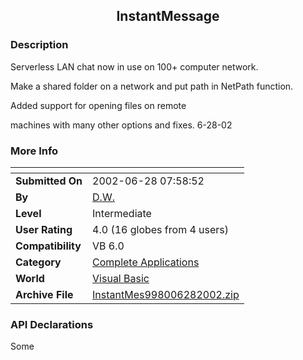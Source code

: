 ﻿<div align="center">

## InstantMessage


</div>

### Description

Serverless LAN chat now in use on 100+ computer network.

Make a shared folder on a network and put path in NetPath function.

Added support for opening files on remote

machines with many other options and fixes. 6-28-02
 
### More Info
 


<span>             |<span>
---                |---
**Submitted On**   |2002-06-28 07:58:52
**By**             |[D\.W\.](https://github.com/Planet-Source-Code/PSCIndex/blob/master/ByAuthor/d-w.md)
**Level**          |Intermediate
**User Rating**    |4.0 (16 globes from 4 users)
**Compatibility**  |VB 6\.0
**Category**       |[Complete Applications](https://github.com/Planet-Source-Code/PSCIndex/blob/master/ByCategory/complete-applications__1-27.md)
**World**          |[Visual Basic](https://github.com/Planet-Source-Code/PSCIndex/blob/master/ByWorld/visual-basic.md)
**Archive File**   |[InstantMes998006282002\.zip](https://github.com/Planet-Source-Code/d-w-instantmessage__1-26259/archive/master.zip)

### API Declarations

Some





